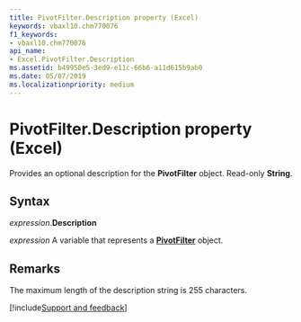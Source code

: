 ```yaml
---
title: PivotFilter.Description property (Excel)
keywords: vbaxl10.chm770076
f1_keywords:
- vbaxl10.chm770076
api_name:
- Excel.PivotFilter.Description
ms.assetid: b49950e5-3ed9-e11c-66b6-a11d615b9ab0
ms.date: 05/07/2019
ms.localizationpriority: medium
---
```



# PivotFilter.Description property (Excel)

Provides an optional description for the **PivotFilter** object. Read-only **String**.


## Syntax

_expression_.**Description**

_expression_ A variable that represents a **[PivotFilter](Excel.PivotFilter.md)** object.


## Remarks

The maximum length of the description string is 255 characters.




[!include[Support and feedback](~/includes/feedback-boilerplate.md)]
